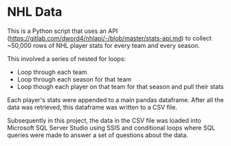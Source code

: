 # NHL Data
This is a Python script that uses an API (https://gitlab.com/dword4/nhlapi/-/blob/master/stats-api.md) to collect ~50,000 rows of NHL player stats for every team and every season.

This involved a series of nested for loops:
- Loop through each team
- Loop through each season for that team
- Loop though each player on that team for that season and pull their stats

Each player's stats were appended to a main pandas dataframe. After all the data was retrieved, this dataframe was written to a CSV file. 

Subsequently in this project, the data in the CSV file was loaded into Microsoft SQL Server Studio using SSIS and conditional loops where SQL queries were made to answer a set of questions about the data.
